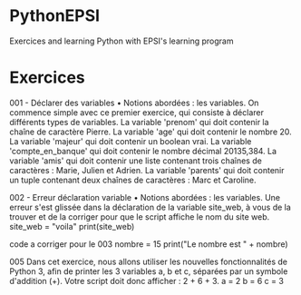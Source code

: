 # PythonEPSI
Exercices and learning Python with EPSI's learning program

# Exercices

001 - Déclarer des variables
•    Notions abordées : les variables.
On commence simple avec ce premier exercice, qui consiste à déclarer différents types de variables.
La variable 'prenom' qui doit contenir la chaîne de caractère Pierre.
La variable 'age' qui doit contenir le nombre 20.
La variable 'majeur' qui doit contenir un boolean vrai.
La variable 'compte_en_banque' qui doit contenir le nombre décimal 20135,384.
La variable 'amis' qui doit contenir une liste contenant trois chaînes de caractères : Marie, Julien et Adrien.
La variable 'parents' qui doit contenir un tuple contenant deux chaînes de caractères : Marc et Caroline.

002 - Erreur déclaration variable
•    Notions abordées : les variables.
Une erreur s'est glissée dans la déclaration de la variable site_web, à vous de la trouver et de la corriger pour que le script affiche le nom du site web.
site_web = "voila"
print(site_web)

code a corriger pour le 003
nombre = 15
print("Le nombre est " + nombre)

005 Dans cet exercice, nous allons utiliser les nouvelles fonctionnalités de Python 3, afin de printer les 3 variables a, b et c, séparées par un symbole d'addition (+).
Votre script doit donc afficher : 2 + 6 + 3.
a = 2
b = 6
c = 3
